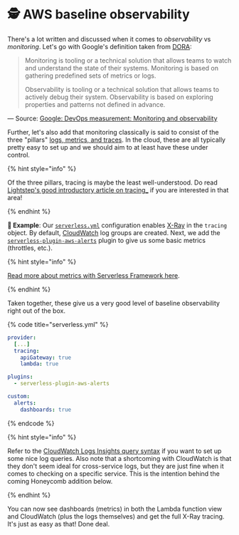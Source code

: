 # 🕵 AWS baseline observability

There's a lot written and discussed when it comes to _observability_ vs _monitoring_. Let's go with Google's definition taken from [DORA](https://cloud.google.com/devops):

> Monitoring is tooling or a technical solution that allows teams to watch and understand the state of their systems. Monitoring is based on gathering predefined sets of metrics or logs.
>
> Observability is tooling or a technical solution that allows teams to actively debug their system. Observability is based on exploring properties and patterns not defined in advance.

— Source: [Google: DevOps measurement: Monitoring and observability](https://cloud.google.com/architecture/devops/devops-measurement-monitoring-and-observability)

Further, let's also add that monitoring classically is said to consist of the three "pillars" [logs, metrics, and traces](https://www.oreilly.com/library/view/distributed-systems-observability/9781492033431/ch04.html). In the cloud, these are all typically pretty easy to set up and we should aim to at least have these under control.

{% hint style="info" %}

Of the three pillars, tracing is maybe the least well-understood. Do read [Lightstep's good introductory article on tracing\_](https://lightstep.com/distributed-tracing/) if you are interested in that area!

{% endhint %}

**🎯 Example**: Our [`serverless.yml`](https://github.com/mikaelvesavuori/better-apis-workshop/blob/main/serverless.yml) configuration enables [X-Ray](https://aws.amazon.com/xray/) in the `tracing` object. By default, [CloudWatch](https://aws.amazon.com/cloudwatch/) log groups are created. Next, we add the [`serverless-plugin-aws-alerts`](https://github.com/ACloudGuru/serverless-plugin-aws-alerts) plugin to give us some basic metrics (throttles, etc.).

{% hint style="info" %}

[Read more about metrics with Serverless Framework here](https://www.serverless.com/blog/serverless-ops-metrics).

{% endhint %}

Taken together, these give us a very good level of baseline observability right out of the box.

{% code title="serverless.yml" %}

```yml
provider:
  [...]
  tracing:
    apiGateway: true
    lambda: true

plugins:
  - serverless-plugin-aws-alerts

custom:
  alerts:
    dashboards: true
```

{% endcode %}

{% hint style="info" %}

Refer to the [CloudWatch Logs Insights query syntax](https://docs.aws.amazon.com/AmazonCloudWatch/latest/logs/CWL_QuerySyntax.html) if you want to set up some nice log queries. Also note that a shortcoming with CloudWatch is that they don't seem ideal for cross-service logs, but they are just fine when it comes to checking on a specific service. This is the intention behind the coming Honeycomb addition below.

{% endhint %}

You can now see dashboards (metrics) in both the Lambda function view and CloudWatch (plus the logs themselves) and get the full X-Ray tracing. It's just as easy as that! Done deal.
